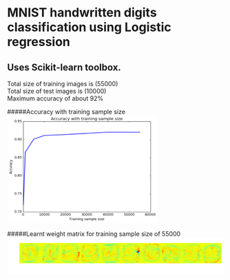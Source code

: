 # MNIST handwritten digits classification using Logistic regression 

## Uses Scikit-learn toolbox. 

Total size of training images is  (55000)  
Total size of test images is  (10000)  
Maximum accuracy of about 92%  

#####Accuracy with training sample size 
<img src="trvsacc.png" alt="Training sample size Vs Accuracy" width="350" height="250">


#####Learnt weight matrix for training sample size of 55000 
![Learnt weight matrix](weights_55000.png)

